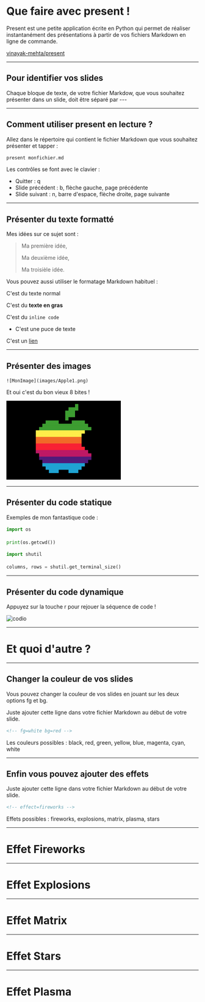 <!-- effect=stars -->
# Que faire avec present !

Present est une petite application écrite en Python
qui permet de réaliser instantanément des présentations
à partir de vos fichiers Markdown en ligne de commande.

[vinayak-mehta/present](https://github.com/vinayak-mehta/present)

---
<!-- fg=white bg=black -->
## Pour identifier vos slides

Chaque bloque de texte, de votre fichier Markdow,
que vous souhaitez présenter dans un slide, doit
être séparé par ---

---
<!-- fg=black bg=white -->
## Comment utiliser present en lecture ?

Allez dans le répertoire qui contient le fichier
Markdown que vous souhaitez présenter et tapper :

```bash
present monfichier.md
```

Les contrôles se font avec le clavier :

- Quitter : q
- Slide précédent : b, flèche gauche, page précédente
- Slide suivant : n, barre d'espace, flèche droite, page suivante

---
<!-- fg=black bg=white -->
## Présenter du texte formatté

Mes idées sur ce sujet sont :

> Ma première idée,
> 
> Ma deuxième idée,
> 
> Ma troisièle idée.

Vous pouvez aussi utiliser le formatage Markdown habituel :

C'est du texte normal

C'est du **texte en gras**

C'est du `inline code`

* C'est une puce de texte

C'est un [lien](www.google.com)

---
<!-- fg=white bg=black -->
## Présenter des images

```
![MonImage](images/Apple1.png)
```

Et oui c'est du bon vieux 8 bites !

![MonImage](images/Pomme.png)

---
<!-- fg=black bg=white -->
## Présenter du code statique

Exemples de mon fantastique code :

```python
import os

print(os.getcwd())
```

```python
import shutil

columns, rows = shutil.get_terminal_size()
```

---
<!-- fg=black bg=white -->
## Présenter du code dynamique

Appuyez sur la touche r pour rejouer la séquence de code !

![codio](codio.yml)

---
<!-- effect=matrix -->
# Et quoi d'autre ?

---
<!-- fg=white bg=red -->
## Changer la couleur de vos slides

Vous pouvez changer la couleur de vos slides en jouant sur les deux options fg et bg.

Juste ajouter cette ligne dans votre fichier Markdown au début de votre slide.

```html
<!-- fg=white bg=red -->
```

Les couleurs possibles : black, red, green, yellow, blue, magenta, cyan, white

---
<!-- fg=white bg=black -->
## Enfin vous pouvez ajouter des effets

Juste ajouter cette ligne dans votre fichier Markdown au début de votre slide.

```html
<!-- effect=fireworks -->
```

Effets possibles : fireworks, explosions, matrix, plasma, stars

---
<!-- effect=fireworks -->
# Effet Fireworks
---
<!-- effect=explosions -->
# Effet Explosions
---
<!-- effect=matrix -->
# Effet Matrix
---
<!-- effect=stars -->
# Effet Stars
---
<!-- effect=plasma -->
# Effet Plasma